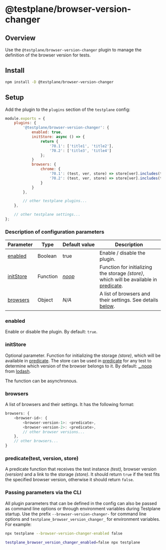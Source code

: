 # @testplane/browser-version-changer

## Overview

Use the `@testplane/browser-version-changer` plugin to manage the definition of the browser version for tests.

## Install

```bash
npm install -D @testplane/browser-version-changer
```

## Setup

Add the plugin to the `plugins` section of the `testplane` config:

```javascript
module.exports = {
    plugins: {
        '@testplane/browser-version-changer': {
            enabled: true,
            initStore: async () => {
                return {
                    '70.1': ['title1', 'title2'],
                    '70.2': ['title3', 'title4']
                };
            }
            browsers: {
                chrome: {
                    '70.1': (test, ver, store) => store[ver].includes(test.title),
                    '70.2': (test, ver, store) => store[ver].includes(test.title)
                }
            }
        },

        // other testplane plugins...
    },

    // other testplane settings...
};
```

### Description of configuration parameters

| **Parameter** | **Type** | **Default&nbsp;value** | **Description** |
| ------------- | -------- | ---------------------- | --------------- |
| [enabled](#enabled) | Boolean | true | Enable / disable the plugin. |
| [initStore](#initstore) | Function | _[noop][noop]_ | Function for initializing the storage _(store)_, which will be available in [predicate](#predicatetest-version-store). |
| [browsers](#browsers) | Object | _N/A_ | A list of browsers and their settings. See details [below](#browsers). |

### enabled

Enable or disable the plugin. By default: `true`.

### initStore

Optional parameter. Function for initializing the storage _(store)_, which will be available in [predicate](#predicatetest-version-store). The store can be used in [predicate](#predicatetest-version-store) for any test to determine which version of the browser belongs to it. By default: [_.noop][noop] from [lodash][lodash].

The function can be asynchronous.

### browsers

A list of browsers and their settings. It has the following format:

```javascript
browsers: {
    <browser-id>: {
        <browser-version-1>: <predicate>,
        <browser-version-2>: <predicate>,
        // other browser versions...
    },
    // other browsers...
}
```

### predicate(test, version, store)

A predicate function that receives the test instance _(test),_ browser version _(version)_ and a link to the storage _(store)_. It should return `true` if the test fits the specified browser version, otherwise it should return `false`.

### Passing parameters via the CLI

All plugin parameters that can be defined in the config can also be passed as command line options or through environment variables during Testplane startup. Use the prefix `--browser-version-changer-` for command line options and `testplane_browser_version_changer_` for environment variables. For example:

```bash
npx testplane --browser-version-changer-enabled false
```

```bash
testplane_browser_version_changer_enabled=false npx testplane
```

[noop]: https://lodash.com/docs/4.17.15#noop
[lodash]: https://lodash.com/
